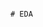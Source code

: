                                                                                                       # EDA 
 
